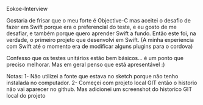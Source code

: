 Eokoe-Interview

Gostaria de frisar que o meu forte é Objective-C mas aceitei o desafio de fazer em Swift porque era o preferencial do teste, e eu gosto de me desafiar, e também porque quero aprender Swift a fundo. Então este foi, na verdade, o primeiro projeto que desenvolvi em Swift. (A minha experiencia com Swift até o momento era de modificar alguns plugins para o cordova)

Confesso que os testes unitários estão bem básicos... é um ponto que preciso melhorar. Mas em geral penso que está apresentável :)

Notas:
1- Não utilizei a fonte que estava no sketch porque não tenho instalada no computador.
2- Começei com projeto local GIT então o historio não vai aparecer no github. Mas adicionei um screenshot do historico GIT local do projeto
